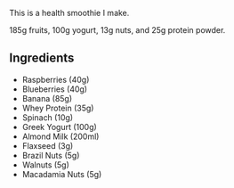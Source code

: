 This is a health smoothie I make.

185g fruits, 100g yogurt, 13g nuts, and 25g protein powder.

## Ingredients
- Raspberries (40g)
- Blueberries (40g)
- Banana (85g)
- Whey Protein (35g)
- Spinach (10g)
- Greek Yogurt (100g)
- Almond Milk (200ml)
- Flaxseed (3g)
- Brazil Nuts (5g)
- Walnuts (5g)
- Macadamia Nuts (5g)